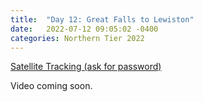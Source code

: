 ```yaml
---
title:  "Day 12: Great Falls to Lewiston"
date:   2022-07-12 09:05:02 -0400
categories: Northern Tier 2022
---
```


[Satellite Tracking (ask for password)](https://us0-share.explore.garmin.com/share/harveybarnhard)

Video coming soon.

<p style="text-align: center;"><div class='strava-embed-placeholder' data-embed-type='activity' data-embed-id='7459912061'></div><script src='https://strava-embeds.com/embed.js'></script></p>
